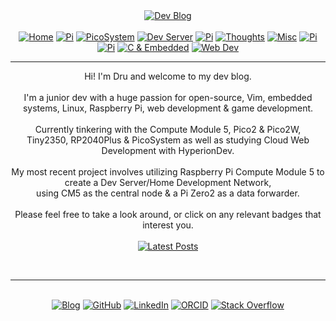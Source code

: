 <!-- Blog v1 -->
<!-- Dru Delarosa -->
<!-- @dntstck -->
<!-- Header -->

<div align="center">    <a href="./blog" target="_blank"><img alt="Dev Blog" src="https://img.shields.io/badge/-Developer%20Blog-FE7A16?&logo=git&logoColor=white"></a><br><br> 

<div align="center"><a href="./blog/" target="_blank"><img alt="Home" src="https://img.shields.io/badge/-Home-151515?&logo=Arduino&logoColor=C51A4A"></a> <a href="./cm5" target="_blank"><img alt="Pi" src="https://img.shields.io/badge/-CM5-151515?&logo=raspberrypi&logoColor=C51A4A"></a> <a href="./picosystem" target="_blank"><img alt="PicoSystem" src="https://img.shields.io/badge/-PicoSystem-151515?&logo=raspberrypi&logoColor=C51A4A"></a> <a href="./devserver" target="_blank"><img alt="Dev Server" src="https://img.shields.io/badge/-Dev%20Server-151515?&logo=Ubuntu&logoColor=C51A4A"></a> <a href="./osnetworking" target="_blank"><img alt="Pi" src="https://img.shields.io/badge/-OS%20&%20Networking-151515?&logo=freebsd&logoColor=C51A4A"></a> <a href="./thoughts" target="_blank"><img alt="Thoughts" src="https://img.shields.io/badge/-Thoughts-151515?&logo=linux&logoColor=C51A4A"></a> <a href="./misc" target="_blank"><img alt="Misc" src="https://img.shields.io/badge/-Misc-151515?&logo=Ubuntu&logoColor=C51A4A"></a> <a href="./raspberrypi" target="_blank"><img alt="Pi" src="https://img.shields.io/badge/-Raspberry%20Pi-151515?&logo=Raspberry-Pi&logoColor=C51A4A"></a>
<a href="./microcontrollers" target="_blank"><img alt="Pi" src="https://img.shields.io/badge/-Microcontrollers-151515?&logo=Arduino&logoColor=FE7A16"></a>
<a href="./embeddedc" target="_blank"><img alt="C & Embedded" src="https://img.shields.io/badge/-C%20&%20Embedded-151515?&logo=C&logoColor=8a3f8f"></a>
<a href="./webdev" target="_blank"><img alt="Web Dev" src="https://img.shields.io/badge/-Web%20Development-151515?&logo=html5&logoColor=DD4814"></a></div>
<hr>
<!-- Main --> 
<div id="content" align="center">Hi! I'm Dru and welcome to my dev blog.<br><br> I'm a junior dev with a huge passion for open-source, Vim, embedded systems, Linux, Raspberry Pi, web development & game development.<br>
<br>
Currently tinkering with the Compute Module 5, Pico2 & Pico2W,<br> Tiny2350, RP2040Plus & PicoSystem as well as studying Cloud Web Development with HyperionDev.<br><br>
My most recent project involves utilizing Raspberry Pi Compute Module 5 to create a Dev Server/Home Development Network,<br> using CM5 as the central node & a Pi Zero2 as a data forwarder.<br><br>
Please feel free to take a look around, or click on any relevant badges that interest you.<br>
</div><br>
<div id="latestposts" align=center>
<a href="./blog" target="_blank"><img alt="Latest Posts" src="https://img.shields.io/badge/-Latest%20Posts-FFD1DC?&logo=github&logoColor=black"></a>
<!-- latest-posts-start -->
<ul>

</ul>
<!-- latest-posts-end -->
</div>
<br><hr>
<!-- Footer -->
<br>
<div align="center">
<a href="./index.md"
 target="_blank"><img alt="Blog" src="https://img.shields.io/badge/-Developer%20Blog-DD4814?style=flat-square&logo=github&logoColor=black"></a> <a href="https://dntstck.github.io/blog/" target="_blank"><img alt="GitHub" src="https://img.shields.io/badge/-@dntstck-181717?style=flat-square&logo=GitHub&logoColor=white"></a> <a href="https://www.linkedin.com/in/drudelarosa" target="_blank"><img alt="LinkedIn" src="https://img.shields.io/badge/-LinkedIn-0077B5?style=flat-square&logo=Linkedin&logoColor=white"></a> <a href="https://orcid.org/0009-0003-6755-7655" target="_blank"><img alt="ORCID" src="https://img.shields.io/badge/-ORCID-A6CE39?style=flat-square&logo=ORCID&logoColor=white"></a> <a href="https://stackoverflow.com/users/28874348/dru-delarosa" target="_blank"><img alt="Stack Overflow" src="https://img.shields.io/badge/-Stack%20Overflow-FE7A16?style=flat-square&logo=Stack-Overflow&logoColor=white"></a></div>
  
